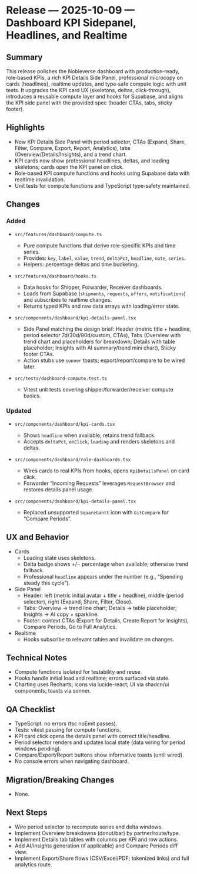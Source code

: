 # Release — 2025-10-09 — Dashboard KPI Sidepanel, Headlines, and Realtime

## Summary
This release polishes the Nobleverse dashboard with production‑ready, role‑based KPIs, a rich KPI Details Side Panel, professional microcopy on cards (headlines), realtime updates, and type‑safe compute logic with unit tests. It upgrades the KPI card UX (skeletons, deltas, click‑through), introduces a reusable compute layer and hooks for Supabase, and aligns the KPI side panel with the provided spec (header CTAs, tabs, sticky footer).

## Highlights
- New KPI Details Side Panel with period selector, CTAs (Expand, Share, Filter, Compare, Export, Report, Analytics), tabs (Overview/Details/Insights), and a trend chart.
- KPI cards now show professional headlines, deltas, and loading skeletons; cards open the KPI panel on click.
- Role‑based KPI compute functions and hooks using Supabase data with realtime invalidation.
- Unit tests for compute functions and TypeScript type‑safety maintained.

## Changes
### Added
- `src/features/dashboard/compute.ts`
  - Pure compute functions that derive role‑specific KPIs and time series.
  - Provides: `key`, `label`, `value`, `trend`, `deltaPct`, `headline`, `note`, `series`.
  - Helpers: percentage deltas and time bucketing.

- `src/features/dashboard/hooks.ts`
  - Data hooks for Shipper, Forwarder, Receiver dashboards.
  - Loads from Supabase (`shipments`, `requests`, `offers`, `notifications`) and subscribes to realtime changes.
  - Returns typed KPIs and raw data arrays with loading/error state.

- `src/components/dashboard/kpi-details-panel.tsx`
  - Side Panel matching the design brief: Header (metric title + headline, period selector 7d/30d/90d/custom, CTAs), Tabs (Overview with trend chart and placeholders for breakdown; Details with table placeholder; Insights with AI summary/trend mini chart), Sticky footer CTAs.
  - Action stubs use `sonner` toasts; export/report/compare to be wired later.

- `src/tests/dashboard-compute.test.ts`
  - Vitest unit tests covering shipper/forwarder/receiver compute basics.

### Updated
- `src/components/dashboard/kpi-cards.tsx`
  - Shows `headline` when available; retains trend fallback.
  - Accepts `deltaPct`, `onClick`, `loading` and renders skeletons and deltas.

- `src/components/dashboard/role-dashboards.tsx`
  - Wires cards to real KPIs from hooks, opens `KpiDetailsPanel` on card click.
  - Forwarder “Incoming Requests” leverages `RequestBrowser` and restores details panel usage.

- `src/components/dashboard/kpi-details-panel.tsx`
  - Replaced unsupported `SquareGantt` icon with `GitCompare` for “Compare Periods”.

## UX and Behavior
- Cards
  - Loading state uses skeletons.
  - Delta badge shows +/− percentage when available; otherwise trend fallback.
  - Professional `headline` appears under the number (e.g., “Spending steady this cycle”).
- Side Panel
  - Header: left (metric initial avatar + title + headline), middle (period selector), right (Expand, Share, Filter, Close).
  - Tabs: Overview → trend line chart; Details → table placeholder; Insights → AI copy + sparkline.
  - Footer: context CTAs (Export for Details, Create Report for Insights), Compare Periods, Go to Full Analytics.
- Realtime
  - Hooks subscribe to relevant tables and invalidate on changes.

## Technical Notes
- Compute functions isolated for testability and reuse.
- Hooks handle initial load and realtime; errors surfaced via state.
- Charting uses Recharts; icons via lucide-react; UI via shadcn/ui components; toasts via sonner.

## QA Checklist
- TypeScript: no errors (tsc noEmit passes).
- Tests: vitest passing for compute functions.
- KPI card click opens the details panel with correct title/headline.
- Period selector renders and updates local state (data wiring for period windows pending).
- Compare/Export/Report buttons show informative toasts (until wired).
- No console errors when navigating dashboard.

## Migration/Breaking Changes
- None.

## Next Steps
- Wire period selector to recompute series and delta windows.
- Implement Overview breakdowns (donut/bar) by partner/route/type.
- Implement Details tab tables with columns per KPI and row actions.
- Add AI/insights generation (if applicable) and Compare Periods diff view.
- Implement Export/Share flows (CSV/Excel/PDF; tokenized links) and full analytics route.
